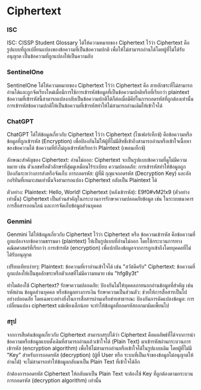 # Ciphertext

### ISC
ISC: CISSP Student Glossary ได้ให้ความหมายของ Ciphertext ไว้ว่า Ciphertext คือ รูปแบบที่ถูกเปลี่ยนแปลงของข้อความที่เป็นข้อความปกติ เพื่อให้ไม่สามารถอ่านได้โดยผู้ที่ไม่ได้รับอนุญาต เป็นข้อความที่ถูกแปลงให้เป็นความลับ

### SentinelOne
SentinelOne ได้ให้ความหมายของ Ciphertext ไว้ว่า Ciphertext คือ สายอักขระที่ไม่สามารถอ่านได้และถูกจัดเรียงใหม่เมื่อมีการใช้การเข้ารหัสข้อมูลที่เป็นข้อความปกติหรือที่เรียกว่า plaintext ข้อความที่เข้ารหัสนี้สามารถแปลงกลับเป็นข้อความปกติได้ก็ต่อเมื่อมีคีย์ในการถอดรหัสที่ถูกต้องเท่านั้น การเข้ารหัสข้อความปกติให้เป็นข้อความที่เข้ารหัสทำให้ไม่สามารถอ่านเดิมให้เข้าใจได้

### ChatGPT
ChatGPT ได้ให้ข้อมูลเกี่ยวกับ Ciphertext ไว้ว่า Ciphertext (ไซเฟอร์เท็กซ์) คือข้อความหรือข้อมูลที่ถูกเข้ารหัส (Encryption) เพื่อป้องกันไม่ให้ผู้ที่ไม่มีสิทธิ์เข้าถึงสามารถอ่านหรือเข้าใจเนื้อหาของข้อความได้ ข้อความที่ยังไม่ถูกเข้ารหัสเรียกว่า Plaintext (เพลนเท็กซ์)

ลักษณะสำคัญของ Ciphertext:
อ่านไม่ออก: Ciphertext จะเป็นรูปแบบข้อความที่ดูไม่มีความหมาย เช่น ตัวเลขหรือตัวอักษรที่สุ่มดูเหมือนไร้ระเบียบ
ความปลอดภัย: การเข้ารหัสทำให้ข้อมูลถูกป้องกันระหว่างการส่งหรือจัดเก็บ
การถอดรหัส: ผู้ที่มี กุญแจถอดรหัส (Decryption Key) และอัลกอริทึมที่เหมาะสมเท่านั้นจึงสามารถแปลง Ciphertext กลับเป็น Plaintext ได้

ตัวอย่าง:
Plaintext: Hello, World!
Ciphertext (หลังเข้ารหัส): E9f0#vM2!x9 (ตัวอย่างเท่านั้น)
Ciphertext เป็นส่วนสำคัญในกระบวนการรักษาความปลอดภัยข้อมูล เช่น ในระบบธนาคาร การสื่อสารออนไลน์ และการจัดเก็บข้อมูลส่วนบุคคล

### Genmini
Genmini ได้ให้ข้อมูลเกี่ยวกับ Ciphertext ไว้ว่า Ciphertext หรือ ข้อความเข้ารหัส คือข้อความที่ถูกแปลงจากข้อความธรรมดา (plaintext) ให้เป็นรูปแบบที่อ่านไม่ออก โดยใช้กระบวนการทางคณิตศาสตร์ที่เรียกว่า การเข้ารหัส (encryption) เพื่อปกป้องข้อมูลจากการถูกเข้าถึงโดยบุคคลที่ไม่ได้รับอนุญาต

เปรียบเทียบง่ายๆ:
Plaintext: ข้อความที่เราอ่านเข้าใจได้ เช่น "สวัสดีครับ"
Ciphertext: ข้อความที่ถูกแปลงให้เป็นชุดอักขระหรือตัวเลขที่ไม่มีความหมาย เช่น "hfg8y3t"

ทำไมต้องใช้ Ciphertext?
รักษาความปลอดภัย: ป้องกันไม่ให้บุคคลภายนอกอ่านข้อมูลที่สำคัญ เช่น รหัสผ่าน ข้อมูลส่วนบุคคล หรือข้อมูลทางการเงิน
รักษาความเป็นส่วนตัว: ช่วยให้การสื่อสารเป็นไปอย่างปลอดภัย โดยเฉพาะอย่างยิ่งในการสื่อสารผ่านเครือข่ายสาธารณะ
ป้องกันการดัดแปลงข้อมูล: การเปลี่ยนแปลง ciphertext แม้เพียงเล็กน้อย จะทำให้ข้อมูลที่ถอดรหัสออกมาผิดเพี้ยนไป

### สรุป
จากการสืบค้นข้อมูลเกี่ยวกับ Ciphertext สามารถสรุปได้ว่า Ciphertext คือผลลัพธ์ที่ได้จากการนำข้อความหรือข้อมูลแบบดั้งเดิมที่สามารถอ่านแล้วเข้าใจได้ (Plain Text) มาเข้ารหัสผ่านกระบวนการเข้ารหัส (encryption algorithm) เพื่อให้ไม่สามารถอ่านหรือเข้าใจได้ในรูปแบบเดิม โดยผู้ที่ไม่มี "Key" สำหรับการถอดรหัส (decryption) (ผู้ที่ User หรือ ระบบที่เป็นเจ้าของข้อมูลไม่อนุญาตให้อ่านได้) จะไม่สามารถทำให้ข้อมูลกลับมาเป็น Plain Text ที่เข้าใจได้อีก 

ถ้าต้องการถอดรหัส Ciphertext ให้กลับมาเป็น Plain Text จะต้องใช้ Key ที่ถูกต้องตามกระบวนการถอดรหัส (decryption algorithm) เท่านั้น